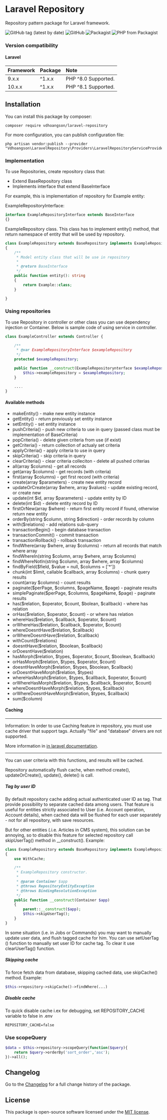 # Laravel Repository

Repository pattern package for Laravel framework.

![GitHub tag (latest by date)](https://img.shields.io/github/tag-date/vdhoangson/laravel-repository?label=Version)
![GitHub](https://img.shields.io/github/license/vdhoangson/laravel-repository?label=License)
![Packagist](https://img.shields.io/packagist/dt/vdhoangson/laravel-repository?label=Downloads)
![PHP from Packagist](https://img.shields.io/packagist/php-v/vdhoangson/laravel-repository?label=PHP)

### Version compatibility

#### Laravel

| Framework | Package | Note                |
| :-------- | :------ | :------------------ |
| 9.x.x     | ^1.x.x  | PHP ^8.0 Supported. |
| 10.x.x    | ^1.x.x  | PHP ^8.1 Supported. |

## Installation

You can install this package by composer:

    composer require vdhoangson/laravel-repository

For more configuration, you can publish configuration file:

    php artisan vendor:publish --provider "Vdhoangson\LaravelRepository\Providers\LaravelRepositoryServiceProvider"

### Implementation

To use Repositories, create repository class that:

- Extend BaseRepository class
- Implements interface that extend BaseInterface

For example, this is implementation of repository for Example entity:

ExampleRepositoryInterface:

```php
interface ExampleRepositoryInterface extends BaseInterface
{}
```

ExampleRepository class. This class has to implement entity() method, that return namespace of entity
that will be used by repository.

```php
class ExampleRepository extends BaseRepository implements ExampleRepositoryInterface
{
    /**
     * Model entity class that will be use in repository
     *
     * @return BaseInterface
     */
    public function entity(): string
    {
        return Example::class;
    }

}
```

### Using repositories

To use Repository in controller or other class you can use dependency injection or Container. Below is sample code of using service in controller.

```php
class ExampleController extends Controller {

    /**
     * @var ExampleRepositoryInterface $exampleRepository
     */
    protected $exampleRepository;

    public function __construct(ExampleRepositorynterface $exampleRepository){
        $this->exampleRepository = $exampleRepository;
    }

    ....
}
```

#### Available methods

- makeEntity() - make new entity instance
- getEntity() - return previously set entity instance
- setEntity() - set entity instance
- pushCriteria() - push new criteria to use in query (passed class must be implementation of BaseCriteria)
- popCriteria() - delete given criteria from use (if exist)
- getCriteria() - return collection of actualy set criteria
- applyCriteria() - apply criteria to use in query
- skipCriteria() - skip criteria in query
- clearCriteria() - clear criteria colleciton - delete all pushed criterias
- all(array $columns) - get all records
- get(array $columns) - get records (with criteria)
- first(array $columns) - get first record (with criteria)
- create(array $parameters) - create new entity record
- updateOrCreate(array $where, array $values) - update existing record, or create new
- update(int $id, array $parameters) - update entity by ID
- delete(int $id) - delete entity record by ID
- firstOrNew(array $where) - return first entity record if found, otherwise return new entity
- orderBy(string $column, string $direction) - order records by column
- with($relations) - add relations sub-query
- transactionBegin() - begin database transaction
- transactionCommit() - commit transaction
- transactionRollback() - rollback transaction
- findWhere(array $where, array $columns) - return all records that match where array
- findWhereIn(string $column, array $where, array $columns)
- findWhereNotIn(string $column, array $where, array $columns)
- findByField($field, $value = null, $columns = ['*'])
- chunk(int $limit, callable $callback, array $columns) - chunk query results
- count(array $columns) - count results
- paginate($perPage, $columns, $pageName, $page) - paginate results
- simplePaginate($perPage, $columns, $pageName, $page) - paginate results
- has($relation, $operator, $count, $bolean, $callback) - where has relation
- orHas($relation, $operator, $count) - or where has relation
- whereHas($relation, $callback, $operator, $count)
- orWhereHas($relation, $callback, $operator, $count)
- whereDoesntHave($relation, $callback)
- orWhereDoesntHave($relation, $callback)
- withCount($relations)
- doesntHave($relation, $boolean, $callback)
- orDoesntHave($relation)
- hasMorph($relation, $types, $operator, $count, $boolean, $callback)
- orHasMorph($relation, $types, $operator, $count)
- doesntHaveMorph($relation, $types, $boolean, $callback)
- orDoesntHaveMorph($relation, $types)
- whereHasMorph($relation, $types, $callback, $operator, $count)
- orWhereHasMorph($relation, $types, $callback, $operator, $count)
- whereDoesntHaveMorph($relation, $types, $callback)
- orWhereDoesntHaveMorph($relation, $types, $callback)
- sum($column)

#### Caching

---

Information: In order to use Caching feature in repository, you must use cache driver that
support tags. Actually "file" and "database" drivers are not supported.

More information in [in laravel documentation](https://laravel.com/docs/9.x/cache#cache-tags).

---

You can user criteria with this functions, and results will be cached.

Repository automatically flush cache, when method create(), updateOrCreate(), update(),
delete() is call.

##### Tag by user ID

By default repository cache adding actual authenticated user ID as tag. That provide
possibility to separate cached data among users. That feature is useful for entities
strictly associated to User (i.e. Account operation, Account details), when cached
data will be flushed for each user separately - not for all repository, with save
resources.

But for other entities (.i.e. Articles in CMS system), this solution can be annoying,
so to disable this feature for selected repository call skipUserTag() method in \_\_construct(). Example:

```php
class ExampleRepository extends BaseRepository implements ExampleRepositoryInterface
{
    use WithCache;

    /**
     * ExampleRepository constructor.
     *
     * @param Container $app
     * @throws RepositoryEntityException
     * @throws BindingResolutionException
     */
    public function __construct(Container $app)
    {
        parent::__construct($app);
        $this->skipUserTag();
    }
}
```

In some situation (i.e. in Jobs or Commands) you may want to manually update user data, and flush tagged cache for him.
You can use setUserTag () function to manually set user ID for cache tag. To clear it use clearUserTag() function.

##### Skipping cache

To force fetch data from database, skipping cached data, use skipCache() method. Example:

```php
$this->repository->skipCache()->findWhere(...)
```

##### Disable cache

To quick disable cache i.ex for debugging, set REPOSITORY_CACHE variable to false in .env

```dotenv
REPOSITORY_CACHE=false
```

### Use scopeQuery

```php
$data = $this->repository->scopeQuery(function($query){
    return $query->orderBy('sort_order','asc');
})->all();
```

## Changelog

Go to the [Changelog](CHANGELOG.md) for a full change history of the package.

## License

This package is open-source software licensed under the [MIT license](https://opensource.org/licenses/MIT).
